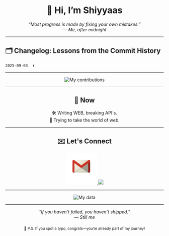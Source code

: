 <h1 align="center">👋 Hi, I’m Shiyyaas</h1>

<p align="center">
  <em>“Most progress is made by fixing your own mistakes.”<br>
  — Me, after midnight</em>
</p>

---

## 🗂️ Changelog: Lessons from the Commit History

```
2025-09-03  ⬇️
```

<!--

- **2018**  
  ✨ `feat:` Wrote my first “Hello World.”  
  🤦 `fix:` Made it say “Helo World.”  
  🔍 `docs:` Googled “typo in hello world.”

- **2019**  
  🧩 `feat:` Discovered version control.  
  🚨 `refactor:` Learned that `git push --force` is not always the answer.

- **2020**  
  🐛 `fix:` Broke the build with a misplaced comma.  
  🧪 `test:` Realized that “works on my machine” isn’t a test suite.

- **2021**  
  🔨 `feat:` Built something cool.  
  💣 `chore:` Accidentally deleted production database.  
  🩹 `fix:` Learned about backups.

- **2022**  
  🐞 `feat:` Started naming bugs after myself for accountability.  
  🖼️ `refactor:` Finally centered a div. It felt… okay.

- **2023**  
  🌀 `fix:` Explained recursion to a friend. Lost them (and myself) in the process.  
  🌱 `feat:` Still here, still learning!

---
-->
<!-- 
## <div align="center">💡 Failure Résumé (Greatest Misses)</div>

<div align="center">

🦥 Pushed to production on a Friday. Once. (Never again… probably.)  
🪲 Tried to fix a bug and introduced two more—classic recursion.  
🤖 Asked ChatGPT for help. Blamed AI for my bugs (didn’t work).  
🧙‍♂️ Tried rubber duck debugging. The rubber duck quit.

</div>
-->
---
<div align="center">
  <img src="https://ssr-contributions-svg.vercel.app/_/shiyyaas?chart=3dbar&gap=0.6&scale=2&flatten=2&animation=wave&animation_duration=4&animation_delay=0.06&animation_amplitude=24&animation_frequency=0.1&animation_wave_center=0_3&format=svg&weeks=34&theme=native" alt="My contributions">
</div>

---

## <div align="center">🎯 Now</div>

<div align="center">

🛠️ Writing WEB, breaking API's.  
🧩 Trying to take the world of web.  

</div>

---

## <div align="center">✉️ Let's Connect</div>
<p align="center">
  <a href="mailto:shiyasps33@gmail.com">
    <img src = "https://github.com/Mayur-Pagote/README_Design_Kit/blob/main/public/Assets/Gmail%20Thug.gif" width="100">
  </a> 
  <a href="https://linkedin.com/in/shiyasps">
    <img src = "https://github.com/Mayur-Pagote/README_Design_Kit/blob/main/public/Assets/linkedin.gif" width="100">
  </a> 
</p>

---

<div align="center">
  <img src="https://github-stats-alpha.vercel.app/api/?username=shiyyaas" alt="My data">
</div>

---

<p align="center">
  <em>“If you haven’t failed, you haven’t shipped.”<br>
  — Still me</em>
</p>

<p align="center">
  <sub>🧩 P.S. If you spot a typo, congrats—you’re already part of my journey!</sub>
</p>
